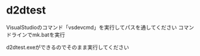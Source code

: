 # d2dtest

VisualStudioのコマンド「vsdevcmd」を実行してパスを通してください
コマンドラインでmk.batを実行

d2dtest.exeができるのでそのまま実行してください
